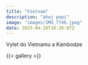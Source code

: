 ```yaml
---
title: "Vietnam"
description: "ahoj popi"
image: "images/IMG_7746.jpeg"
date: 2025-04-20T16:26:07Z
---
```


Vylet do Vietnamu a Kambodze
<!--more-->
{{< gallery >}}